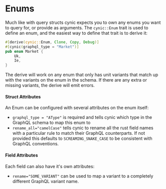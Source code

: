 # Enums

Much like with query structs cynic expects you to own any enums you want to
query for, or provide as arguments. The `cynic::Enum` trait is used to define
an enum, and the easiest way to define that trait is to derive it:

```rust
#[derive(cynic::Enum, Clone, Copy, Debug)]
#[cynic(graphql_type = "Market")]
pub enum Market {
    Uk,
    Ie,
}
```

The derive will work on any enum that only has unit variants that match up with
the variants on the enum in the schema. If there are any extra or missing
variants, the derive will emit errors.

#### Struct Attributes

An Enum can be configured with several attributes on the enum itself:

- `graphql_type = "AType"` is required and tells cynic which type in the
  GraphQL schema to map this enum to
- `rename_all="camelCase"` tells cynic to rename all the rust field names with
  a particular rule to match their GraphQL counterparts. If not provided this
  defaults to `SCREAMING_SNAKE_CASE` to be consistent with GraphQL conventions.

<!-- TODO: list of the rename rules, possibly pulled from codegen docs -->

#### Field Attributes

Each field can also have it's own attributes:

- `rename="SOME_VARIANT"` can be used to map a variant to a completely
  different GraphQL variant name.

<!-- TODO: example of the above?  Better wording -->
